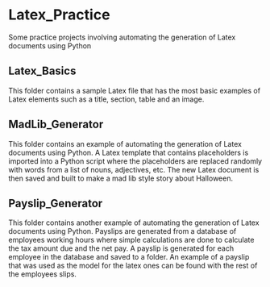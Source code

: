 # Latex_Practice
Some practice projects involving automating the generation of Latex documents using Python

## Latex_Basics
This folder contains a sample Latex file that has the most basic examples of Latex elements such as a title, section, table and an image.

## MadLib_Generator
This folder contains an example of automating the generation of Latex documents using Python. A Latex template that contains placeholders is imported into a Python script where the placeholders are replaced randomly with words from a list of nouns, adjectives, etc. The new Latex document is then saved and built to make a mad lib style story about Halloween.

## Payslip_Generator
This folder contains another example of automating the generation of Latex documents using Python. Payslips are generated from a database of employees working hours where simple calculations are done to calculate the tax amount due and the net pay. A payslip is generated for each employee in the database and saved to a folder. An example of a payslip that was used as the model for the latex ones can be found with the rest of the employees slips.